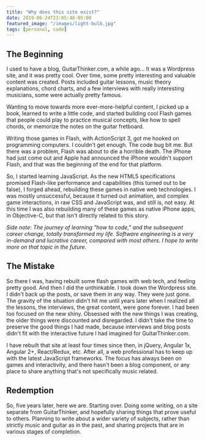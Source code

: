 ```yaml
---
title: "Why does this site exist?"
date: 2019-06-24T23:05:48-05:00
featured_image: "/images/light-bulb.jpg"
tags: [personal, code]
---
```


## The Beginning

I used to have a blog, GuitarThinker.com, a while ago... It was a Wordpress site, and it was pretty cool.  Over time, some pretty interesting and valuable content was created.  Posts included guitar lessons, music theory explanations, chord charts, and a few interviews with really interesting musicians, some were actually pretty famous.

Wanting to move towards more ever-more-helpful content, I picked up a book, learned to write a little code, and started building cool Flash games that people could play to practice musical concepts, like how to spell chords, or memorize the notes on the guitar fretboard.

Writing those games in Flash, with ActionScript 3, got me hooked on programming computers.  I couldn't get enough.  The code bug bit me.  But there was a problem, Flash was about to die a horrible death.  The iPhone had just come out and Apple had announced the iPhone wouldn't support Flash, and that was the beginning of the end for that platform.

So, I started learning JavaScript. As the new HTML5 specifications promised Flash-like performance and capabilities (this turned out to be false), I forged ahead, rebuilding these games in native web technologies.  I was mostly unsuccessful, because it turned out animation, and complex game interactions, in raw CSS and JavaScript was, and still is, not easy.  At this time I was also rebuilding many of these games as native iPhone apps, in Objective-C, but that isn't directly related to this story.

*Side note: The journey of learning "how to code," and the subsequent career change, totally transformed my life.  Software engineering is a very in-demand and lucrative career, compared with most others.  I hope to write more on that topic in the future.*

## The Mistake

So there I was, having rebuilt some flash games with web tech, and feeling pretty good.  And then I did the unthinkable.  I took down the Wordpress site.  I didn't back up the posts, or save them in any way.  They were just gone.  The gravity of the situation didn't hit me until years later when I realized all the lessons, the interviews, the great content, were gone forever.  I had been too focused on the new shiny.  Obsessed with the new things I was creating, the older things were discounted and disregarded. I didn't take the time to preserve the good things I had made, because interviews and blog posts didn't fit with the interactive future I had imagined for GuitarThinker.com.

I have rebuilt that site at least four times since then, in jQuery, Angular 1x, Angular 2+, React/Redux, etc.  After all, a web professional has to keep up with the latest JavaScript frameworks.  The focus has always been on games and interactivity, and there hasn't been a blog component, or any place to share anything that's not specifically music related.

## Redemption

So, five years later, here we are.  Starting over.  Doing some writing, on a site separate from GuitarThinker, and hopefully sharing things that prove useful to others.  Planning to write about a wider variety of subjects, rather than strictly music and guitar as in the past, and sharing projects that are in various stages of completion.